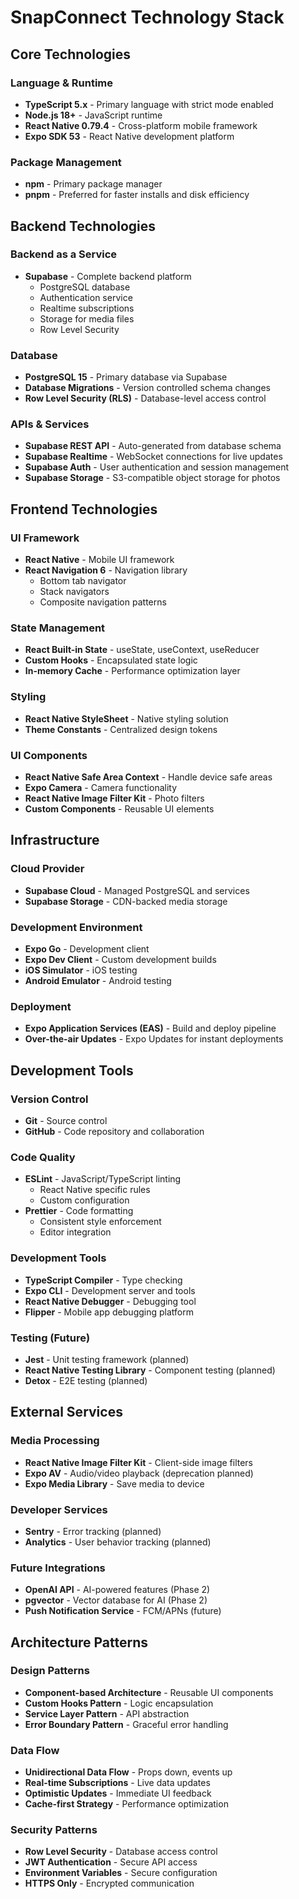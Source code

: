 # SnapConnect Technology Stack

## Core Technologies

### Language & Runtime
- **TypeScript 5.x** - Primary language with strict mode enabled
- **Node.js 18+** - JavaScript runtime
- **React Native 0.79.4** - Cross-platform mobile framework
- **Expo SDK 53** - React Native development platform

### Package Management
- **npm** - Primary package manager
- **pnpm** - Preferred for faster installs and disk efficiency

## Backend Technologies

### Backend as a Service
- **Supabase** - Complete backend platform
  - PostgreSQL database
  - Authentication service
  - Realtime subscriptions
  - Storage for media files
  - Row Level Security

### Database
- **PostgreSQL 15** - Primary database via Supabase
- **Database Migrations** - Version controlled schema changes
- **Row Level Security (RLS)** - Database-level access control

### APIs & Services
- **Supabase REST API** - Auto-generated from database schema
- **Supabase Realtime** - WebSocket connections for live updates
- **Supabase Auth** - User authentication and session management
- **Supabase Storage** - S3-compatible object storage for photos

## Frontend Technologies

### UI Framework
- **React Native** - Mobile UI framework
- **React Navigation 6** - Navigation library
  - Bottom tab navigator
  - Stack navigators
  - Composite navigation patterns

### State Management
- **React Built-in State** - useState, useContext, useReducer
- **Custom Hooks** - Encapsulated state logic
- **In-memory Cache** - Performance optimization layer

### Styling
- **React Native StyleSheet** - Native styling solution
- **Theme Constants** - Centralized design tokens

### UI Components
- **React Native Safe Area Context** - Handle device safe areas
- **Expo Camera** - Camera functionality
- **React Native Image Filter Kit** - Photo filters
- **Custom Components** - Reusable UI elements

## Infrastructure

### Cloud Provider
- **Supabase Cloud** - Managed PostgreSQL and services
- **Supabase Storage** - CDN-backed media storage

### Development Environment
- **Expo Go** - Development client
- **Expo Dev Client** - Custom development builds
- **iOS Simulator** - iOS testing
- **Android Emulator** - Android testing

### Deployment
- **Expo Application Services (EAS)** - Build and deploy pipeline
- **Over-the-air Updates** - Expo Updates for instant deployments

## Development Tools

### Version Control
- **Git** - Source control
- **GitHub** - Code repository and collaboration

### Code Quality
- **ESLint** - JavaScript/TypeScript linting
  - React Native specific rules
  - Custom configuration
- **Prettier** - Code formatting
  - Consistent style enforcement
  - Editor integration

### Development Tools
- **TypeScript Compiler** - Type checking
- **Expo CLI** - Development server and tools
- **React Native Debugger** - Debugging tool
- **Flipper** - Mobile app debugging platform

### Testing (Future)
- **Jest** - Unit testing framework (planned)
- **React Native Testing Library** - Component testing (planned)
- **Detox** - E2E testing (planned)

## External Services

### Media Processing
- **React Native Image Filter Kit** - Client-side image filters
- **Expo AV** - Audio/video playback (deprecation planned)
- **Expo Media Library** - Save media to device

### Developer Services
- **Sentry** - Error tracking (planned)
- **Analytics** - User behavior tracking (planned)

### Future Integrations
- **OpenAI API** - AI-powered features (Phase 2)
- **pgvector** - Vector database for AI (Phase 2)
- **Push Notification Service** - FCM/APNs (future)

## Architecture Patterns

### Design Patterns
- **Component-based Architecture** - Reusable UI components
- **Custom Hooks Pattern** - Logic encapsulation
- **Service Layer Pattern** - API abstraction
- **Error Boundary Pattern** - Graceful error handling

### Data Flow
- **Unidirectional Data Flow** - Props down, events up
- **Real-time Subscriptions** - Live data updates
- **Optimistic Updates** - Immediate UI feedback
- **Cache-first Strategy** - Performance optimization

### Security Patterns
- **Row Level Security** - Database access control
- **JWT Authentication** - Secure API access
- **Environment Variables** - Secure configuration
- **HTTPS Only** - Encrypted communication